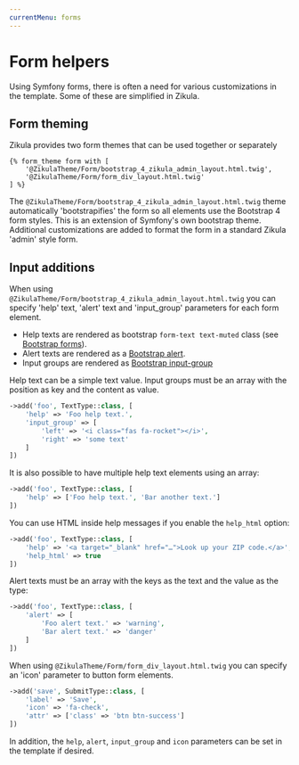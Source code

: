 ```yaml
---
currentMenu: forms
---
```

# Form helpers

Using Symfony forms, there is often a need for various customizations in the template. Some of these are simplified
in Zikula.

## Form theming

Zikula provides two form themes that can be used together or separately

```twig
{% form_theme form with [
    '@ZikulaTheme/Form/bootstrap_4_zikula_admin_layout.html.twig',
    '@ZikulaTheme/Form/form_div_layout.html.twig'
] %}
```

The `@ZikulaTheme/Form/bootstrap_4_zikula_admin_layout.html.twig` theme automatically 'bootstrapifies' the
form so all elements use the Bootstrap 4 form styles. This is an extension of Symfony's own bootstrap theme.
Additional customizations are added to format the form in a standard Zikula 'admin' style form.

## Input additions

When using `@ZikulaTheme/Form/bootstrap_4_zikula_admin_layout.html.twig` you can specify 'help' text, 
'alert' text and 'input_group' parameters for each form element. 

- Help texts are rendered as bootstrap `form-text text-muted` class (see [Bootstrap forms](https://getbootstrap.com/docs/4.4/components/forms/)).
- Alert texts are rendered as a [Bootstrap alert](https://getbootstrap.com/docs/4.4/components/alerts/).
- Input groups are rendered as [Bootstrap input-group](https://getbootstrap.com/docs/4.4/components/input-group/)

Help text can be a simple text value. Input groups must be an array with the position as key and the content as value.

```php
->add('foo', TextType::class, [
    'help' => 'Foo help text.',
    'input_group' => [
        'left' => '<i class="fas fa-rocket"></i>',
        'right' => 'some text'
    ]
])
```

It is also possible to have multiple help text elements using an array:

```php
->add('foo', TextType::class, [
    'help' => ['Foo help text.', 'Bar another text.']
])
```

You can use HTML inside help messages if you enable the `help_html` option:

```php
->add('foo', TextType::class, [
    'help' => '<a target="_blank" href="…">Look up your ZIP code.</a>',
    'help_html' => true
])
```

Alert texts must be an array with the keys as the text and the value as the type:

```php
->add('foo', TextType::class, [
    'alert' => [
        'Foo alert text.' => 'warning',
        'Bar alert text.' => 'danger'
    ]
])
```

When using `@ZikulaTheme/Form/form_div_layout.html.twig` you can specify an 'icon' parameter to button form elements. 

```php
->add('save', SubmitType::class, [
    'label' => 'Save',
    'icon' => 'fa-check',
    'attr' => ['class' => 'btn btn-success']
])
```

In addition, the `help`, `alert`, `input_group` and `icon` parameters can be set in the template if desired.
